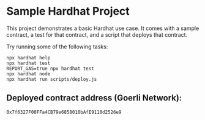 # Sample Hardhat Project

This project demonstrates a basic Hardhat use case. It comes with a sample contract, a test for that contract, and a script that deploys that contract.

Try running some of the following tasks:

```shell
npx hardhat help
npx hardhat test
REPORT_GAS=true npx hardhat test
npx hardhat node
npx hardhat run scripts/deploy.js
```


## Deployed contract address (Goerli Network): 
```script
0x7f6327F00FFa4CB79e6858010bAfE9110d2526e9
```